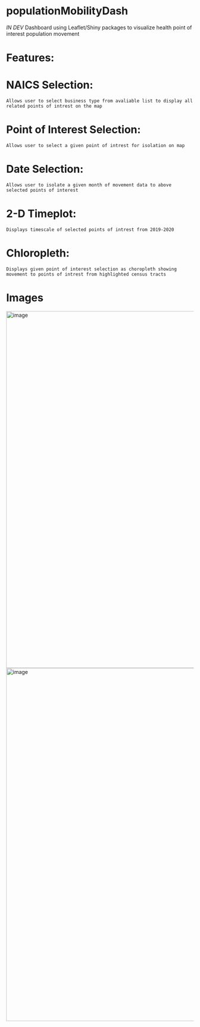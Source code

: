 # populationMobilityDash
*IN DEV* Dashboard using Leaflet/Shiny packages to visualize health point of interest population movement 

# Features:
  # NAICS Selection:
    Allows user to select business type from avaliable list to display all related points of intrest on the map
  # Point of Interest Selection:
    Allows user to select a given point of intrest for isolation on map
  # Date Selection:
    Allows user to isolate a given month of movement data to above selected points of interest
  # 2-D Timeplot:
    Displays timescale of selected points of intrest from 2019-2020
  # Chloropleth:
    Displays given point of interest selection as choropleth showing movement to points of intrest from highlighted census tracts

# Images
<img width="959" alt="image" src="https://github.com/JWalsh08/populationMobilityDash/assets/85141118/f6e9d568-e5b8-41a7-b00d-3f0e9fd19a07">
<img width="949" alt="image" src="https://github.com/JWalsh08/populationMobilityDash/assets/85141118/fcf3c33b-c482-4bea-80bb-336293552053">
